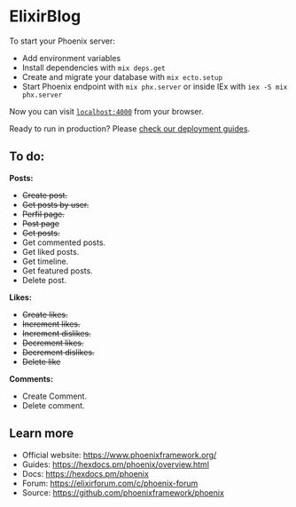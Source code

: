 # ElixirBlog

To start your Phoenix server:

  * Add environment variables
  * Install dependencies with `mix deps.get`
  * Create and migrate your database with `mix ecto.setup`
  * Start Phoenix endpoint with `mix phx.server` or inside IEx with `iex -S mix phx.server`

Now you can visit [`localhost:4000`](http://localhost:4000) from your browser.

Ready to run in production? Please [check our deployment guides](https://hexdocs.pm/phoenix/deployment.html).

## To do:

**Posts:**

  - <s>Create post.</s>
  - <s>Get posts by user.</s>
  - <s>Perfil page.</s>
  - <s>Post page</s>
  - <s>Get posts.</s>
  - Get commented posts.
  - Get liked posts.
  - Get timeline.
  - Get featured posts.
  - Delete post.

**Likes:**

  - <s>Create likes.</s>
  - <s>Increment likes.</s>
  - <s>Increment dislikes.</s>
  - <s>Decrement likes.</s>
  - <s>Decrement dislikes.</s>
  - <s>Delete like</s>

**Comments:**

  - Create Comment.
  - Delete comment. 

## Learn more

  * Official website: https://www.phoenixframework.org/
  * Guides: https://hexdocs.pm/phoenix/overview.html
  * Docs: https://hexdocs.pm/phoenix
  * Forum: https://elixirforum.com/c/phoenix-forum
  * Source: https://github.com/phoenixframework/phoenix
